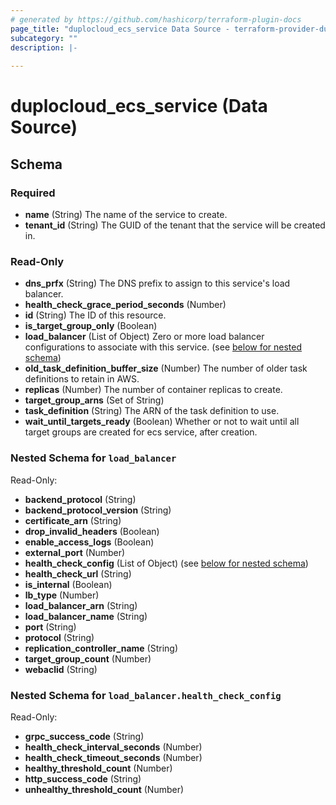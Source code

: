 ```yaml
---
# generated by https://github.com/hashicorp/terraform-plugin-docs
page_title: "duplocloud_ecs_service Data Source - terraform-provider-duplocloud"
subcategory: ""
description: |-
  
---
```


# duplocloud_ecs_service (Data Source)





<!-- schema generated by tfplugindocs -->
## Schema

### Required

- **name** (String) The name of the service to create.
- **tenant_id** (String) The GUID of the tenant that the service will be created in.

### Read-Only

- **dns_prfx** (String) The DNS prefix to assign to this service's load balancer.
- **health_check_grace_period_seconds** (Number)
- **id** (String) The ID of this resource.
- **is_target_group_only** (Boolean)
- **load_balancer** (List of Object) Zero or more load balancer configurations to associate with this service. (see [below for nested schema](#nestedatt--load_balancer))
- **old_task_definition_buffer_size** (Number) The number of older task definitions to retain in AWS.
- **replicas** (Number) The number of container replicas to create.
- **target_group_arns** (Set of String)
- **task_definition** (String) The ARN of the task definition to use.
- **wait_until_targets_ready** (Boolean) Whether or not to wait until all target groups are created for ecs service, after creation.

<a id="nestedatt--load_balancer"></a>
### Nested Schema for `load_balancer`

Read-Only:

- **backend_protocol** (String)
- **backend_protocol_version** (String)
- **certificate_arn** (String)
- **drop_invalid_headers** (Boolean)
- **enable_access_logs** (Boolean)
- **external_port** (Number)
- **health_check_config** (List of Object) (see [below for nested schema](#nestedobjatt--load_balancer--health_check_config))
- **health_check_url** (String)
- **is_internal** (Boolean)
- **lb_type** (Number)
- **load_balancer_arn** (String)
- **load_balancer_name** (String)
- **port** (String)
- **protocol** (String)
- **replication_controller_name** (String)
- **target_group_count** (Number)
- **webaclid** (String)

<a id="nestedobjatt--load_balancer--health_check_config"></a>
### Nested Schema for `load_balancer.health_check_config`

Read-Only:

- **grpc_success_code** (String)
- **health_check_interval_seconds** (Number)
- **health_check_timeout_seconds** (Number)
- **healthy_threshold_count** (Number)
- **http_success_code** (String)
- **unhealthy_threshold_count** (Number)


